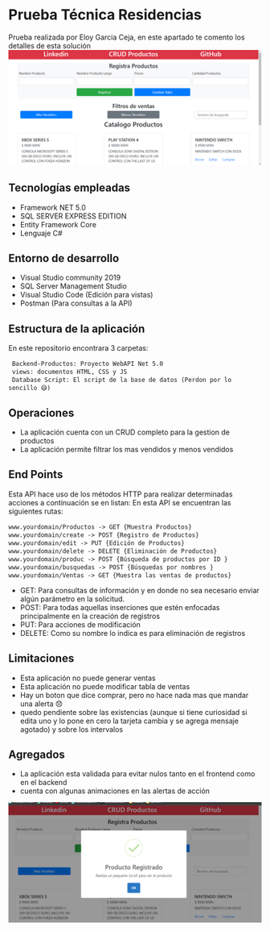 # Prueba Técnica Residencias

Prueba realizada por Eloy Garcia Ceja, en este apartado te comento los detalles de esta solución 
![enter image description here](https://github.com/wineloy/PruebaTecnica/blob/main/views/img/foto%20home.png?raw=true)
## Tecnologías empleadas
 - Framework NET 5.0
 - SQL SERVER EXPRESS EDITION 
 - Entity Framework Core
 - Lenguaje C#
 ## Entorno de desarrollo
 
 - Visual Studio community 2019
 - SQL Server Management Studio
 - Visual Studio Code (Edición para vistas)
 - Postman (Para consultas a la API) 
 ## Estructura de la aplicación
 En este repositorio encontrara 3 carpetas:

     Backend-Productos: Proyecto WebAPI Net 5.0
     views: documentos HTML, CSS y JS
     Database Script: El script de la base de datos (Perdon por lo sencillo 😅)
  ## Operaciones 

 - La aplicación cuenta con un CRUD completo para la gestion de productos 
 - La aplicación permite filtrar los mas vendidos y menos vendidos  

 ## End Points
Esta API hace uso de los métodos HTTP para realizar determinadas acciones a continuación se en listan:
En esta API se encuentran las siguientes rutas:

    www.yourdomain/Productos -> GET {Muestra Productos}
    www.yourdomain/create -> POST {Registro de Productos}
    www.yourdomain/edit -> PUT {Edición de Productos}
    www.yourdomain/delete -> DELETE {Eliminación de Productos}
    www.yourdomain/produc -> POST {Búsqueda de productos por ID }
    www.yourdomain/busquedas -> POST {Búsquedas por nombres }
    www.yourdomain/Ventas -> GET {Muestra las ventas de productos}
    
 - GET: Para consultas de información y en donde no sea necesario enviar algún parámetro en la solicitud.
 - POST: Para todas aquellas inserciones que estén enfocadas principalmente en la creación de registros
 - PUT: Para acciones de modificación 
 - DELETE: Como su nombre lo indica es para eliminación de registros 

## Limitaciones 

 - Esta aplicación no puede generar ventas 
 - Esta aplicación no puede modificar tabla de ventas 
 - Hay un boton que dice comprar, pero no hace nada mas que mandar una alerta 😞
 - quedo pendiente sobre las existencias (aunque si tiene curiosidad si edita uno y lo pone en cero la tarjeta cambia y se agrega mensaje agotado) y sobre los intervalos
## Agregados 
 - La aplicación esta validada para evitar nulos tanto en el frontend como en el backend 
 - cuenta con algunas animaciones en las alertas de acción 

![Logo](https://github.com/wineloy/PruebaTecnica/blob/main/views/img/foto%20registro.png?raw=true)

 
 
